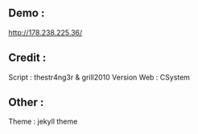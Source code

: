 ## Demo :
http://178.238.225.36/

## Credit :
Script : thestr4ng3r & grill2010
Version Web : CSystem

## Other :
Theme : jekyll theme

